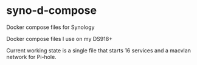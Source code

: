 # syno-d-compose

Docker compose files for Synology

Docker compose files I use on my DS918+

Current working state is a single file that starts 16 services and a macvlan network for Pi-hole.
